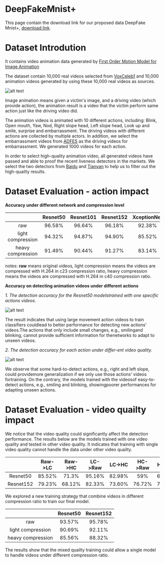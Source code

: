 # DeepFakeMnist+

This page contain the download link for our proposed data DeepFake Mnist+, [download link](https://1fichier.com/?xva635m3whdgcae2k81q).

# Dataset Introdution

It contains video animation data generated by [First Order Motion Model for Image Animation](https://papers.nips.cc/paper/2019/file/31c0b36aef265d9221af80872ceb62f9-Paper.pdf)

The dataset contain 10,000 real videos selected from [VoxCeleb1](https://www.robots.ox.ac.uk/~vgg/data/voxceleb/vox1.html) and 10,000 animation videos generated by using these 10,000 real videos as sources.

![alt text](https://github.com/huangjiadidi/DeepFakeMnist/blob/main/readme_src/action_clip.png)

Image animation means given a victim's image, and a driving video (which provide action), the animation result is a video that the victim perform same action just like the driving video did. 

The animation videos is animated with 10 different actions, including: Blink, Open mouth, Yaw, Nod, Right slope head, Left slope head, Look up and smile, surprise and embarrassment. The driving videos with different actions are collected by multiple actors. In addition, we select the embarrassment videos from [ADFES](https://aice.uva.nl/research-tools/adfes-stimulus-set/adfes-stimulus-set.html?cb) as the driving videos for embarrassment. We generated 1000 videos for each action.

In order to select high-quality animation video, all generated videos have passed and able to proof the recent liveness detectors in the markets. We select the two detectors from [Baidu](https://ai.baidu.com/tech/face/faceliveness) and [Tianyan](https://www.tianyandata.cn/) to help us to filter out the high-quailty results.

# Dataset Evaluation - action impact

**Accuracy under different network and compression level**


|                     | Resnet50  | Resnet101 | Resnet152 | XceptionNet | MesoNet |
| :-----------------: |:---------:| :--------:| :--------:| :----------:| :------:|
| raw                 | 96.58%    | 96.64%    | 96.18%    | 92.38%      | 60.39%  |
| light compression   | 94.32%    | 94.87%    | 94.90%    | 85.52%      | 58.58%  |
| heavy compression   | 91.49%    | 90.44%    | 91.27%    | 83.14%      | 57.90%  |

notes: **raw** means original videos, light compression means the videos are compressed with H.264 in c23 compression ratio, heavy compression means the videos are compressed with H.264 in c40 compression ratio.

**Accuracy on detecting animation videos under different actions**

*1. The detection accuracy for the Resnet50 modelstrained with one specific actions videos.*

![alt text](https://github.com/huangjiadidi/DeepFakeMnist/blob/main/readme_src/each_action_train_only.png)

The result indicates that using large movement action videos to train classifiers couldlead to better performance for detecting new actions’ videos.The actions that only include small changes, e.g., smilingand blinking, cannot provide sufficient information for thenetworks to adapt to unseen videos.

*2. The detection accuracy for each action under differ-ent video quality.*

![alt text](https://github.com/huangjiadidi/DeepFakeMnist/blob/main/readme_src/each_action_merge.png)

We observe that some hard-to-detect actions, e.g., right and left slope, could providemore generalization if we only use those actions’ videos fortraining. On the contrary, the models trained with the videosof easy-to-detect actions, e.g., smiling and blinking, showingpoorer performances for adapting unseen actions.

# Dataset Evaluation - video quailty impact
We notice that the video quality could significantly affect the detection performance. The results below are the models trained with one video quailty and tested in other video quality. It indicates that training with single video quality cannot handle the data under other video quailty.

|          | Raw->LC   | Raw->HC | LC->Raw | LC->HC | HC->Raw | HC->LC |
| :------: |:---------:| :------:| :------:| :-----:| :------:| :-----:|
| Resnet50 | 85.52%    | 71.3%   | 95.16%  | 82.98% | 59%     | 61.02% |
| Resnet152| 79.23%    | 68.12%  | 82.33%  | 73.60% | 76.72%  | 76.69% |


We explored a new training strategy that combine videos in different compression ratio to train our final model.

|                     | Resnet50  | Resnet152 | 
| :-----------------: |:---------:| :--------:| 
| raw                 | 93.57%    | 95.78%    | 
| light compression   | 90.69%    | 92.11%    | 
| heavy compression   | 85.56%    | 88.32%    |

The results show that the mixed quailty training could allow a single model to handle videos under different compression ratio.







